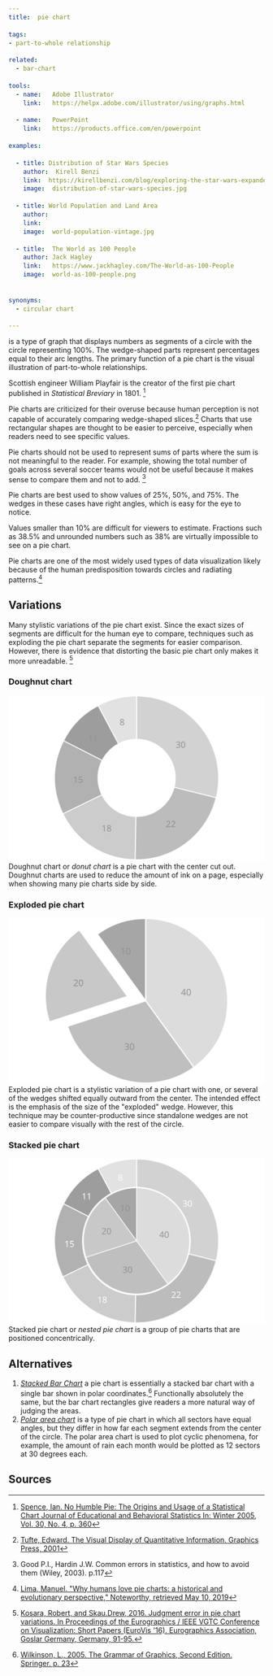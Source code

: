 ```yaml
---
title:  pie chart
  
tags:
- part-to-whole relationship

related:
  - bar-chart

tools:
  - name:   Adobe Illustrator
    link:   https://helpx.adobe.com/illustrator/using/graphs.html

  - name:   PowerPoint
    link:   https://products.office.com/en/powerpoint

examples:

  - title: Distribution of Star Wars Species
    author:  Kirell Benzi
    link:  https://kirellbenzi.com/blog/exploring-the-star-wars-expanded-universe/
    image:  distribution-of-star-wars-species.jpg
 
  - title: World Population and Land Area
    author:  
    link:  
    image:  world-population-vintage.jpg
 
  - title:  The World as 100 People
    author: Jack Hagley
    link:   https://www.jackhagley.com/The-World-as-100-People
    image:  world-as-100-people.png


synonyms: 
  - circular chart

---
```


is a type of graph that displays numbers as segments of a circle with the circle representing 100%. The wedge-shaped parts represent percentages equal to their arc lengths. The primary function of a pie chart is the visual illustration of part-to-whole relationships. 

<!--more-->

Scottish engineer William Playfair is the creator of the first pie chart published in *Statistical Breviary* in 1801.  [^spence]

Pie charts are criticized for their overuse because human perception is not capable of accurately comparing wedge-shaped slices.[^tufte] Charts that use rectangular shapes are thought to be easier to perceive, especially when readers need to see specific values.

Pie charts should not be used to represent sums of parts where the sum is not meaningful to the reader. For example, showing the total number of goals across several soccer teams would not be useful because it makes sense to compare them and not to add. [^good]
 
Pie charts are best used to show values of 25%, 50%, and 75%. The wedges in these cases have right angles, which is easy for the eye to notice.
 
Values smaller than 10% are difficult for viewers to estimate. Fractions such as 38.5% and unrounded numbers such as 38% are virtually impossible to see on a pie chart.
 
 Pie charts are one of the most widely used types of data visualization likely because of the human predisposition towards circles and radiating patterns.[^lima]


## Variations
Many stylistic variations of the pie chart exist. Since the exact sizes of segments are difficult for the human eye to compare, techniques such as exploding the pie chart separate the segments for easier comparison. However, there is evidence that distorting the basic pie chart only makes it more unreadable. [^kosara]

### Doughnut chart
<img src="doughnut-chart.svg" alt="doughnut chart" class="f-right-half" /> Doughnut chart or *donut chart* is a pie chart with the center cut out. Doughnut charts are used to reduce the amount of ink on a page, especially when showing many pie charts side by side.

### Exploded pie chart
<img src="exploded-pie-chart.svg" alt="exploded pie chart" class="f-right-half" /> Exploded pie chart is a stylistic variation of a pie chart with one, or several of the wedges shifted equally outward from the center. The intended effect is the emphasis of the size of the "exploded" wedge. However, this technique may be counter-productive since standalone wedges are not easier to compare visually with the rest of the circle.

### Stacked pie chart
<img src="stacked-pie-chart.svg" alt="stacked pie chart" class="f-right-half" /> Stacked pie chart or *nested pie chart* is a group of pie charts that are positioned concentrically.


## Alternatives
1. [*Stacked Bar Chart*](/bar-chart) a pie chart is essentially a stacked bar chart with a single bar shown in polar coordinates.[^wilkinson2] Functionally absolutely the same, but the bar chart rectangles give readers a more natural way of judging the areas.
2. [*Polar area chart*](/polar-area-chart) is a type of pie chart in which all sectors have equal angles, but they differ in how far each segment extends from the center of the circle. The polar area chart is used to plot cyclic phenomena, for example, the amount of rain each month would be plotted as 12 sectors at 30 degrees each.
 
## Sources
[^spence]:[Spence, Ian. No Humble Pie: The Origins and Usage of a Statistical Chart Journal of Educational and Behavioral Statistics In: Winter 2005, Vol. 30, No. 4, p. 360](http://www.psych.utoronto.ca/users/spence/Spence%202005.pdf)
[^tufte]: [Tufte, Edward. The Visual Display of Quantitative Information. Graphics Press, 2001](https://cyber.rms.moe/books/03%20-%20General%20Science/The%20Visual%20Display%20of%20Quantitative%20Information%20-%20Edward%20Tufte.pdf)
[^good]: Good P.I., Hardin J.W. Common errors in statistics, and how to avoid them (Wiley, 2003). p.117
[^wilkinson]: [Wilkinson, L., 2005. The Grammar of Graphics, Second Edition. Springer. pp.251-252](https://www.cs.uic.edu/~wilkinson/TheGrammarOfGraphics/GOG.html)
[^wilkinson2]:[Wilkinson, L., 2005. The Grammar of Graphics, Second Edition. Springer. p. 23](https://www.cs.uic.edu/~wilkinson/TheGrammarOfGraphics/GOG.html)
[^lima]: [Lima, Manuel. "Why humans love pie charts: a historical and evolutionary perspective," Noteworthy, retrieved May 10, 2019](https://blog.usejournal.com/why-humans-love-pie-charts-9cd346000bdc)
[^kosara]: [Kosara, Robert, and Skau.Drew,  2016. Judgment error in pie chart variations. In Proceedings of the Eurographics / IEEE VGTC Conference on Visualization: Short Papers (EuroVis '16). Eurographics Association, Goslar Germany, Germany, 91-95.](https://kosara.net/papers/2016/Kosara-EuroVis-2016.pdf)

